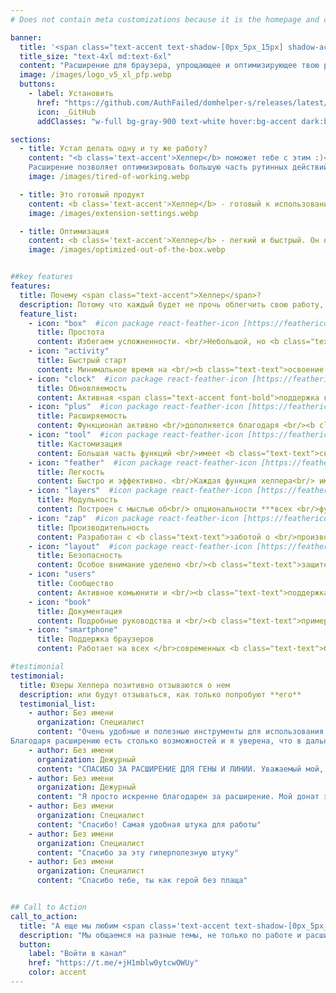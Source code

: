 ```yaml
---
# Does not contain meta customizations because it is the homepage and config is already set in the config file

banner:
  title: '<span class="text-accent text-shadow-[0px_5px_15px] shadow-accent/10">Хелпер</span> <span class="text-secondary"><br> то самое расширение</span>'
  title_size: "text-4xl md:text-6xl"
  content: "Расширение для браузера, упрощающее и оптимизирующее твою работу"  
  image: /images/logo_v5_xl_pfp.webp
  buttons:
    - label: Установить
      href: "https://github.com/AuthFailed/domhelper-s/releases/latest/download/domhelper.xpi"
      icon: _GitHub
      addClasses: "w-full bg-gray-900 text-white hover:bg-accent dark:border-white/10 dark:border"

sections:
  - title: Устал делать одну и ту же работу?
    content: "<b class='text-accent'>Хелпер</b> поможет тебе с этим :)<br>
    Расширение позволяет оптимизировать большую часть рутинных действий"
    image: /images/tired-of-working.webp

  - title: Это готовый продукт
    content: <b class='text-accent'>Хелпер</b> - готовый к использованию инструмент<br>Тебе не придется часами разбираться в функциях, интерфейс прост <span class="text-accent font-bold">даже для новичка</span>
    image: /images/extension-settings.webp

  - title: Оптимизация
    content: <b class='text-accent'>Хелпер</b> - легкий и быстрый. Он написан с использованием чистого <span class="text-accent font-bold">HTML</span>, <span class="text-[#38bdf8] font-bold">CSS</span> и <span class="text-[#e41c81] font-bold">JS</span>, чтобы <b class='text-accent'>не замедлять работу браузера</b>
    image: /images/optimized-out-of-the-box.webp


##key features
features:
  title: Почему <span class="text-accent">Хелпер</span>?
  description: Потому что каждый будет не прочь облегчить свою работу, а Хелпер **предоставляет инструменты**, необходимые для того, чтобы сосредоточиться на главном - помощи клиентам
  feature_list:
    - icon: "box"  #icon package react-feather-icon [https://feathericons.com/]
      title: Простота
      content: Избегаем усложненности. <br/>Небольшой, но <b class="text-text">очень <br/>полезный инструмент</b>
    - icon: "activity"
      title: Быстрый старт
      content: Минимальное время на <br/><b class="text-text">освоение основных функций</b>
    - icon: "clock"  #icon package react-feather-icon [https://feathericons.com/]
      title: Обновляемость
      content: Активная <span class="text-accent font-bold">поддержка кода</span>,<br/><span class="text-[#38bdf8] font-bold">обновления</span> и <br/><span class="text-[#e41c81] font-bold">исправления багов</span>
    - icon: "plus"  #icon package react-feather-icon [https://feathericons.com/]
      title: Расширяемость
      content: Функционал активно <br/>дополняется благодаря <br/><b class="text-text">предложениям</b>
    - icon: "tool"  #icon package react-feather-icon [https://feathericons.com/]
      title: Кастомизация
      content: Большая часть функций <br/>имеет <b class="text-text">свои настройки</b> для <br/>создания удобного <br/>интерфейса
    - icon: "feather"  #icon package react-feather-icon [https://feathericons.com/]
      title: Легкость
      content: Быстро и эффективно. <br/>Каждая функция хелпера<br/> имеет <b class="text-text">минимальное время <br/>загрузки</b>
    - icon: "layers"  #icon package react-feather-icon [https://feathericons.com/]
      title: Модульность
      content: Построен с мыслью об<br/> опциональности ***всех <br/>функций***
    - icon: "zap"  #icon package react-feather-icon [https://feathericons.com/]
      title: Производительность
      content: Разработан с <b class="text-text">заботой о <br/>производительности <br/>браузера</b> в момент <br/>активности расширения
    - icon: "layout"  #icon package react-feather-icon [https://feathericons.com/]
      title: Безопасность
      content: Особое внимание уделено <br/><b class="text-text">защите данных</b> и <br/>безопасной работе <br/>расширения
    - icon: "users"
      title: Сообщество
      content: Активное комьюнити и <br/><b class="text-text">поддержка</b> юзеров
    - icon: "book"
      title: Документация
      content: Подробные руководства и <br/><b class="text-text">примеры использования</b> <br/>всех функций
    - icon: "smartphone"
      title: Поддержка браузеров
      content: Работает на всех </br>современных <b class="text-text">браузерах</b>, <br/>включая Chrome и Firefox <br/>***(СКОРО)***

#testimonial
testimonial:
  title: Юзеры Хелпера позитивно отзываются о нем
  description: или будут отзываться, как только попробуют **его**
  testimonial_list:
    - author: Без имени
      organization: Специалист
      content: "Очень удобные и полезные инструменты для использования в работе. Это одно из лучших изобретений, что могло прийти на ум человеку! 🐱<br/>
Благодаря расширению есть столько возможностей и я уверена, что в дальнейшем будет все больше разрешений для улучшения качества работы и облегчению наших мучений 🐱"
    - author: Без имени
      organization: Дежурный
      content: "СПАСИБО ЗА РАСШИРЕНИЕ ДЛЯ ГЕНЫ И ЛИНИИ. Уважаемый мой, это реально достойно. Я прям искренне восхищаюсь"
    - author: Без имени
      organization: Дежурный
      content: "Я просто искренне благодарен за расширение. Мой донат это капля в море, что ты реально должен получать"
    - author: Без имени
      organization: Специалист
      content: "Спасибо! Самая удобная штука для работы"
    - author: Без имени
      organization: Специалист
      content: "Спасибо за эту гиперполезную штуку"
    - author: Без имени
      organization: Специалист
      content: "Спасибо тебе, ты как герой без плаща"


## Call to Action
call_to_action:
  title: "А еще мы любим <span class='text-accent text-shadow-[0px_5px_15px]' >общаться</span>, <br/>у нас есть <span class='text-[#38bdf8] text-shadow-[0px_5px_15px]'>закрытая тусовка</span>"
  description: "Мы общаемся на разные темы, не только по работе и расширению. <br/>Заходи к нам на огонек, тебе понравится :)"
  button: 
    label: "Войти в канал"
    href: "https://t.me/+jH1mblw0ytcwOWUy"
    color: accent
---
```

